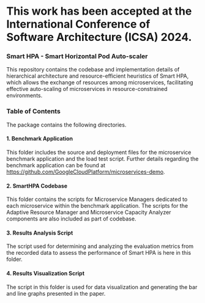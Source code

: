 # This work has been accepted at the International Conference of Software Architecture (ICSA) 2024.

### Smart HPA - Smart Horizontal Pod Auto-scaler

This repository contains the codebase and implementation details of hierarchical architecture and resource-efficient heuristics of Smart HPA, which allows the exchange of resources among microservices, facilitating effective auto-scaling of microservices in resource-constrained environments.  

### Table of Contents

The package contains the following directories.

#### 1. Benchmark Application
This folder includes the source and deployment files for the microservice benchmark application and the load test script. Further details regarding the benchmark application can be found at https://github.com/GoogleCloudPlatform/microservices-demo.

#### 2. SmartHPA Codebase
This folder contains the scripts for Microservice Managers dedicated to each microservice within the benchmark application. The scripts for the Adaptive Resource Manager and Microservice Capacity Analyzer components are also included as part of codebase.

#### 3. Results Analysis Script
The script used for determining and analyzing the evaluation metrics from the recorded data to assess the performance of Smart HPA is here in this folder. 

#### 4. Results Visualization Script
The script in this folder is used for data visualization and generating the bar and line graphs presented in the paper.


